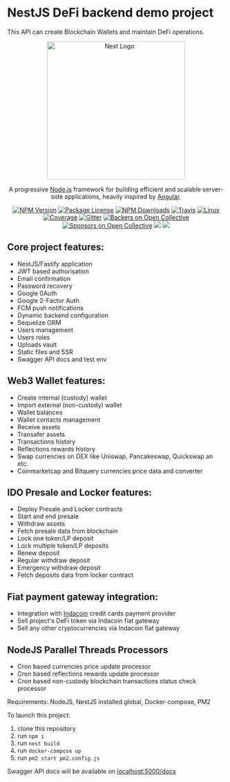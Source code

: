 # NestJS DeFi backend demo project

This API can create Blockchain Wallets and maintain DeFi operations.

<p align="center">
  <a href="http://nestjs.com/" target="blank"><img src="https://nestjs.com/img/logo_text.svg" width="320" alt="Nest Logo" /></a>
</p>

[travis-image]: https://api.travis-ci.org/nestjs/nest.svg?branch=master
[travis-url]: https://travis-ci.org/nestjs/nest
[linux-image]: https://img.shields.io/travis/nestjs/nest/master.svg?label=linux
[linux-url]: https://travis-ci.org/nestjs/nest

  <p align="center">A progressive <a href="http://nodejs.org" target="blank">Node.js</a> framework for building efficient and scalable server-side applications, heavily inspired by <a href="https://angular.io" target="blank">Angular</a>.</p>
    <p align="center">
<a href="https://www.npmjs.com/~nestjscore"><img src="https://img.shields.io/npm/v/@nestjs/core.svg" alt="NPM Version" /></a>
<a href="https://www.npmjs.com/~nestjscore"><img src="https://img.shields.io/npm/l/@nestjs/core.svg" alt="Package License" /></a>
<a href="https://www.npmjs.com/~nestjscore"><img src="https://img.shields.io/npm/dm/@nestjs/core.svg" alt="NPM Downloads" /></a>
<a href="https://travis-ci.org/nestjs/nest"><img src="https://api.travis-ci.org/nestjs/nest.svg?branch=master" alt="Travis" /></a>
<a href="https://travis-ci.org/nestjs/nest"><img src="https://img.shields.io/travis/nestjs/nest/master.svg?label=linux" alt="Linux" /></a>
<a href="https://coveralls.io/github/nestjs/nest?branch=master"><img src="https://coveralls.io/repos/github/nestjs/nest/badge.svg?branch=master#5" alt="Coverage" /></a>
<a href="https://gitter.im/nestjs/nestjs?utm_source=badge&utm_medium=badge&utm_campaign=pr-badge&utm_content=body_badge"><img src="https://badges.gitter.im/nestjs/nestjs.svg" alt="Gitter" /></a>
<a href="https://opencollective.com/nest#backer"><img src="https://opencollective.com/nest/backers/badge.svg" alt="Backers on Open Collective" /></a>
<a href="https://opencollective.com/nest#sponsor"><img src="https://opencollective.com/nest/sponsors/badge.svg" alt="Sponsors on Open Collective" /></a>
  <a href="https://paypal.me/kamilmysliwiec"><img src="https://img.shields.io/badge/Donate-PayPal-dc3d53.svg"/></a>
  <a href="https://twitter.com/nestframework"><img src="https://img.shields.io/twitter/follow/nestframework.svg?style=social&label=Follow"></a>
</p>
  <!--[![Backers on Open Collective](https://opencollective.com/nest/backers/badge.svg)](https://opencollective.com/nest#backer)
  [![Sponsors on Open Collective](https://opencollective.com/nest/sponsors/badge.svg)](https://opencollective.com/nest#sponsor)-->

## Core project features:

-   NestJS/Fastify application
-   JWT based authorisation
-   Email confirmation
-   Password recovery
-   Google 0Auth
-   Google 2-Factor Auth
-   FCM push notifications
-   Dynamic backend configuration
-   Sequelize ORM
-   Users management
-   Users roles
-   Uploads vault
-   Static files and SSR
-   Swagger API docs and test env

## Web3 Wallet features:

-   Create internal (custody) wallet
-   Import external (non-custody) wallet
-   Wallet balances
-   Wallet contacts management
-   Receive assets
-   Transafer assets
-   Transactions history
-   Reflections rewards history
-   Swap currencies on DEX like Uniswap, Pancakeswap, Quickswap an etc.
-   Coinmarketcap and Bitquery currencies price data and converter

## IDO Presale and Locker features:

-   Deploy Presale and Locker contracts
-   Start and end presale
-   Withdraw assets
-   Fetch presale data from blockchain
-   Lock one token/LP deposit
-   Lock multiple token/LP deposits
-   Renew deposit
-   Regular withdraw deposit
-   Emergency withdraw deposit
-   Fetch deposits data from locker contract

## Fiat payment gateway integration:

-   Integration with [Indacoin](https://indacoin.io) credit cards payment provider
-   Sell project's DeFi token via Indacoin fiat gateway
-   Sell any other cryptocurrencies via Indacoin fiat gateway

## NodeJS Parallel Threads Processors

-   Cron based currencies price update processor
-   Cron based reflections rewards update processor
-   Cron based non-custody blockchain transactions status check processor

Requirements: NodeJS, NestJS installed global, Docker-compose, PM2

To launch this project:

1. clone this repository
2. run `npm i`
3. run `nest build`
4. run `docker-compose up`
5. run `pm2 start pm2.config.js`

Swagger API docs will be available on [localhost:5000/docs](http://localhost:5000/docs)
